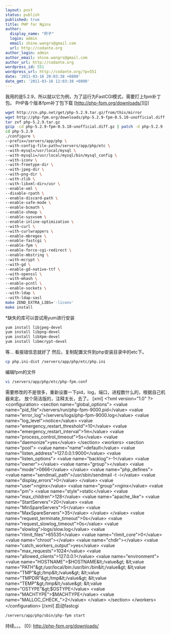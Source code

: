 ```yaml
---
layout: post
status: publish
published: true
title: PHP for Nginx
author:
  display_name: "莳子"
  login: admin
  email: shine.wangrs@gmail.com
  url: http://codante.org
author_login: admin
author_email: shine.wangrs@gmail.com
author_url: http://codante.org
wordpress_id: 551
wordpress_url: http://codante.org/?p=551
date: '2011-03-16 20:03:38 +0800'
date_gmt: '2011-03-16 12:03:38 +0800'
---
```


我用的是5.2.9，所以就以它为例，为了运行为FastCGI模式，需要打上fpm补丁包。
PHP各个版本fpm补丁包下载 [http://php-fpm.org/downloads/][0]

```bash
wget http://cn.php.net/get/php-5.2.9.tar.gz/from/this/mirror
wget http://php-fpm.org/downloads/php-5.2.9-fpm-0.5.10-unofficial.diff.gz
tar zxf php-5.2.9.tar.gz
gzip -cd php-5.2.9-fpm-0.5.10-unofficial.diff.gz | patch -d php-5.2.9 -p1
cd php-5.2.9
./configure \
--prefix=/servers/app/php \
--with-config-file-path=/servers/app/php/etc \
--with-mysql=/usr/local/mysql \
--with-mysqli=/usr/local/mysql/bin/mysql_config \
--with-iconv \
--with-freetype-dir \
--with-jpeg-dir \
--with-png-dir \
--with-zlib \
--with-libxml-dir=/usr \
--enable-xml \
--disable-rpath \
--enable-discard-path \
--enable-safe-mode \
--enable-bcmath \
--enable-shmop \
--enable-sysvsem \
--enable-inline-optimization \
--with-curl \
--with-curlwrappers \
--enable-mbregex \
--enable-fastcgi \
--enable-fpm \
--enable-force-cgi-redirect \
--enable-mbstring \
--with-mcrypt \
--with-gd \
--enable-gd-native-ttf \
--with-openssl \
--with-mhash \
--enable-pcntl \
--enable-sockets \
--with-ldap \
--with-ldap-sasl
make ZEND_EXTRA_LIBS='-liconv'
make install
```

*缺失的库可以尝试用yum进行安装

```bash
yum install libjpeg-devel
yum install libpng-devel
yum install libXpm-devel
yum install libmcrypt-devel
```

等... 看报错信息就好了
然后，复制配置文件到php安装目录中的etc下。

```bash
cp php.ini-dist /servers/app/php/etc/php.ini
```

编辑fpm的文件

```bash
vi /servers/app/php/etc/php-fpm.conf
```

需要修改的不是很多，重新设置一下pid，log，端口，进程数什么的，根据自己机器来定。
放个简洁版的，注释太长，去了。
[xml]
&lt;?xml version="1.0" ?&gt;
&lt;configuration&gt;
 &lt;section name="global_options"&gt;
 &lt;value name="pid_file"&gt;/servers/run/php-fpm-9000.pid&lt;/value&gt;
 &lt;value name="error_log"&gt;/servers/logs/php-fpm-9000.log&lt;/value&gt;
 &lt;value name="log_level"&gt;notice&lt;/value&gt;
 &lt;value name="emergency_restart_threshold"&gt;10&lt;/value&gt;
 &lt;value name="emergency_restart_interval"&gt;1m&lt;/value&gt;
 &lt;value name="process_control_timeout"&gt;5s&lt;/value&gt;
 &lt;value name="daemonize"&gt;yes&lt;/value&gt;
 &lt;/section&gt;
 &lt;workers&gt;
 &lt;section name="pool"&gt;
 &lt;value name="name"&gt;default&lt;/value&gt;
 &lt;value name="listen_address"&gt;127.0.0.1:9000&lt;/value&gt;
 &lt;value name="listen_options"&gt;
 &lt;value name="backlog"&gt;-1&lt;/value&gt;
 &lt;value name="owner"&gt;&lt;/value&gt;
 &lt;value name="group"&gt;&lt;/value&gt;
 &lt;value name="mode"&gt;0666&lt;/value&gt;
 &lt;/value&gt;
 &lt;value name="php_defines"&gt;
 &lt;value name="sendmail_path"&gt;/usr/sbin/sendmail -t -i&lt;/value&gt;
 &lt;value name="display_errors"&gt;0&lt;/value&gt;
 &lt;/value&gt;
 &lt;value name="user"&gt;nginx&lt;/value&gt;
 &lt;value name="group"&gt;nginx&lt;/value&gt;
 &lt;value name="pm"&gt;
 &lt;value name="style"&gt;static&lt;/value&gt;
 &lt;value name="max_children"&gt;128&lt;/value&gt;
 &lt;value name="apache_like"&gt;
 &lt;value name="StartServers"&gt;20&lt;/value&gt;
 &lt;value name="MinSpareServers"&gt;5&lt;/value&gt;
 &lt;value name="MaxSpareServers"&gt;35&lt;/value&gt;
 &lt;/value&gt;
 &lt;/value&gt;
 &lt;value name="request_terminate_timeout"&gt;0s&lt;/value&gt;
 &lt;value name="request_slowlog_timeout"&gt;0s&lt;/value&gt;
 &lt;value name="slowlog"&gt;logs/slow.log&lt;/value&gt;
 &lt;value name="rlimit_files"&gt;65535&lt;/value&gt;
 &lt;value name="rlimit_core"&gt;0&lt;/value&gt;
 &lt;value name="chroot"&gt;&lt;/value&gt;
 &lt;value name="chdir"&gt;&lt;/value&gt;
 &lt;value name="catch_workers_output"&gt;yes&lt;/value&gt;
 &lt;value name="max_requests"&gt;1024&lt;/value&gt;
 &lt;value name="allowed_clients"&gt;127.0.0.1&lt;/value&gt;
 &lt;value name="environment"&gt;
 &lt;value name="HOSTNAME"&gt;$HOSTNAME&lt;/value&gt;
 &lt;value name="PATH"&gt;/usr/local/bin:/usr/bin:/bin&lt;/value&gt;
 &lt;value name="TMP"&gt;/tmp&lt;/value&gt;
 &lt;value name="TMPDIR"&gt;/tmp&lt;/value&gt;
 &lt;value name="TEMP"&gt;/tmp&lt;/value&gt;
 &lt;value name="OSTYPE"&gt;$OSTYPE&lt;/value&gt;
 &lt;value name="MACHTYPE"&gt;$MACHTYPE&lt;/value&gt;
 &lt;value name="MALLOC_CHECK_"&gt;2&lt;/value&gt;
 &lt;/value&gt;
 &lt;/section&gt;
 &lt;/workers&gt;
&lt;/configuration&gt;
[/xml]
启动fastcgi

```bash
/servers/app/php/sbin/php-fpm start
```


持续。。。
[0]: http://php-fpm.org/downloads/